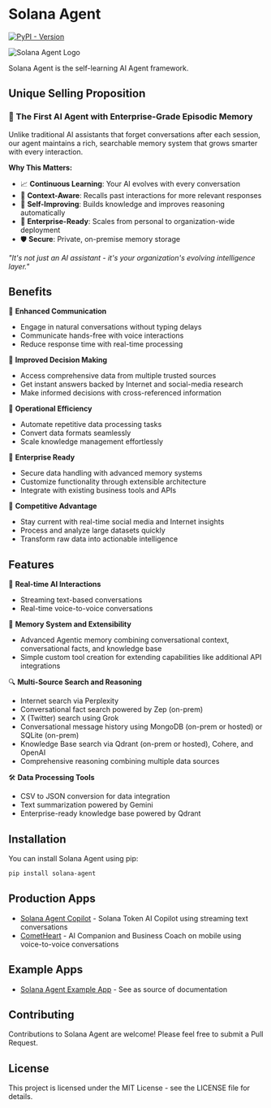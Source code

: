 # Solana Agent

[![PyPI - Version](https://img.shields.io/pypi/v/solana-agent)](https://pypi.org/project/solana-agent/)

![Solana Agent Logo](https://dl.walletbubbles.com/solana-agent-logo.png?width=200)

Solana Agent is the self-learning AI Agent framework.

## Unique Selling Proposition

### 🧬 The First AI Agent with Enterprise-Grade Episodic Memory

Unlike traditional AI assistants that forget conversations after each session, our agent maintains a rich, searchable memory system that grows smarter with every interaction.

**Why This Matters:**
- 📈 **Continuous Learning**: Your AI evolves with every conversation
- 🎯 **Context-Aware**: Recalls past interactions for more relevant responses
- 🔄 **Self-Improving**: Builds knowledge and improves reasoning automatically
- 🏢 **Enterprise-Ready**: Scales from personal to organization-wide deployment
- 🛡️ **Secure**: Private, on-premise memory storage 

*"It's not just an AI assistant - it's your organization's evolving intelligence layer."*

## Benefits

💬 **Enhanced Communication**
- Engage in natural conversations without typing delays
- Communicate hands-free with voice interactions
- Reduce response time with real-time processing

🎯 **Improved Decision Making**
- Access comprehensive data from multiple trusted sources
- Get instant answers backed by Internet and social-media research
- Make informed decisions with cross-referenced information

💪 **Operational Efficiency**
- Automate repetitive data processing tasks
- Convert data formats seamlessly
- Scale knowledge management effortlessly

🔐 **Enterprise Ready**
- Secure data handling with advanced memory systems
- Customize functionality through extensible architecture
- Integrate with existing business tools and APIs

🚀 **Competitive Advantage**
- Stay current with real-time social media and Internet insights
- Process and analyze large datasets quickly
- Transform raw data into actionable intelligence

## Features

🔄 **Real-time AI Interactions**
- Streaming text-based conversations
- Real-time voice-to-voice conversations

🧠 **Memory System and Extensibility**
- Advanced Agentic memory combining conversational context, conversational facts, and knowledge base
- Simple custom tool creation for extending capabilities like additional API integrations

🔍 **Multi-Source Search and Reasoning**
- Internet search via Perplexity
- Conversational fact search powered by Zep (on-prem)
- X (Twitter) search using Grok
- Conversational message history using MongoDB (on-prem or hosted) or SQLite (on-prem)
- Knowledge Base search via Qdrant (on-prem or hosted), Cohere, and OpenAI
- Comprehensive reasoning combining multiple data sources

🛠️ **Data Processing Tools**
- CSV to JSON conversion for data integration
- Text summarization powered by Gemini
- Enterprise-ready knowledge base powered by Qdrant

## Installation

You can install Solana Agent using pip:

```bash
pip install solana-agent
```

## Production Apps
* [Solana Agent Copilot](https://ai.solana-agent.com) - Solana Token AI Copilot using streaming text conversations
* [CometHeart](https://cometheart.com) - AI Companion and Business Coach on mobile using voice-to-voice conversations

## Example Apps
* [Solana Agent Example App](https://github.com/truemagic-coder/solana-agent-app) - See as source of documentation

## Contributing

Contributions to Solana Agent are welcome! Please feel free to submit a Pull Request.

## License

This project is licensed under the MIT License - see the LICENSE file for details.
